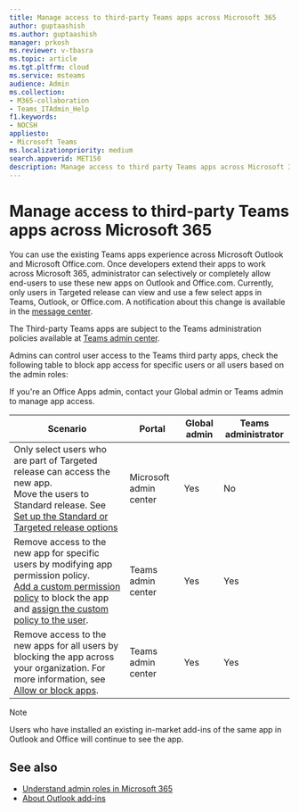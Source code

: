 ```yaml
---
title: Manage access to third-party Teams apps across Microsoft 365
author: guptaashish
ms.author: guptaashish
manager: prkosh
ms.reviewer: v-tbasra
ms.topic: article
ms.tgt.pltfrm: cloud
ms.service: msteams
audience: Admin
ms.collection: 
- M365-collaboration
- Teams_ITAdmin_Help
f1.keywords:
- NOCSH
appliesto: 
- Microsoft Teams
ms.localizationpriority: medium
search.appverid: MET150
description: Manage access to third party Teams apps across Microsoft 365. 
---
```


# Manage access to third-party Teams apps across Microsoft 365

You can use the existing Teams apps experience across Microsoft Outlook and Microsoft Office.com. Once developers extend their apps to work across Microsoft 365, administrator can selectively or completely allow end-users to use these new apps on Outlook and Office.com. Currently, only users in Targeted release can view and use a few select apps in Teams, Outlook, or Office.com. A notification about this change is available in the [message center](https://admin.microsoft.com/AdminPortal/Home#/MessageCenter/:/messages/MC334280).

The Third-party Teams apps are subject to the Teams administration policies available at [Teams admin center](https://admin.teams.microsoft.com/dashboard).

<!--- 
As an admin, you can manage access to the new Teams third party apps for your users:

1. Change the release option to Standard release in TAC. For more information, see [Set up the Standard or Targeted release options](/microsoft-365/admin/manage/release-options-in-office-365?view=o365-worldwide&preserve-view=true).

1. If you're unable to change users to Standard release, [add a custom permission policy](teams-app-permission-policies.md#create-a-custom-app-permission-policy) to block the app and [assign the custom policy to the user](policy-assignment-overview.md).

1. If you're unable to remove the user assignment to the app in Teams, you can block the new third party app for all users. For more information, see [Allow or block apps](manage-apps.md#allow-and-block-apps)

> [!Note]
> Third-party apps may be subject to their own terms and privacy policies.
 --->

Admins can control user access to the Teams third party apps, check the following table to block app access for specific users or all users based on the admin roles:

If you're an Office Apps admin, contact your Global admin or Teams admin to manage app access.

|Scenario|Portal|Global admin|Teams administrator|
|--|---|---|--|
|Only select users who are part of Targeted release can access the new app. <br> Move the users to Standard release.  See [Set up the Standard or Targeted release options](/microsoft-365/admin/manage/release-options-in-office-365?view=o365-worldwide&preserve-view=true)|Microsoft admin center|Yes|No|
|Remove access to the new app for specific users by modifying app permission policy.<br>[Add a custom permission policy](teams-app-permission-policies.md#create-a-custom-app-permission-policy) to block the app and [assign the custom policy to the user](policy-assignment-overview.md).|Teams admin center|Yes|Yes|
|Remove access to the new apps for all users by blocking the app across your organization. For more information, see [Allow or block apps](manage-apps.md#allow-and-block-apps).|Teams admin center|Yes|Yes|

> [!NOTE]
   > Users who have installed an existing in-market add-ins of the same app in Outlook and Office will continue to see the app.

## See also

* [Understand admin roles in Microsoft 365](/microsoft-365/admin/add-users/about-admin-roles?view=o365-worldwide&preserve-view=true)  
* [About Outlook add-ins](/office/dev/add-ins/outlook/outlook-add-ins-overview)
